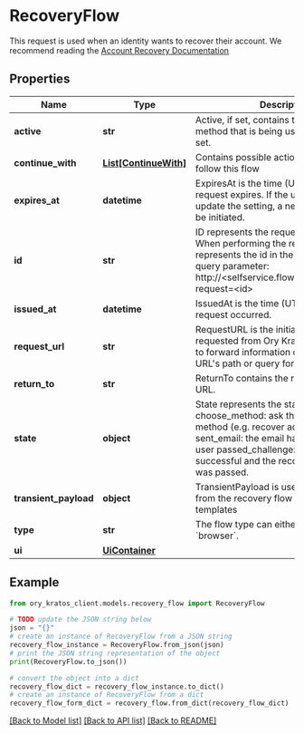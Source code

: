# RecoveryFlow

This request is used when an identity wants to recover their account.  We recommend reading the [Account Recovery Documentation](../self-service/flows/password-reset-account-recovery)

## Properties

Name | Type | Description | Notes
------------ | ------------- | ------------- | -------------
**active** | **str** | Active, if set, contains the recovery method that is being used. It is initially not set. | [optional] 
**continue_with** | [**List[ContinueWith]**](ContinueWith.md) | Contains possible actions that could follow this flow | [optional] 
**expires_at** | **datetime** | ExpiresAt is the time (UTC) when the request expires. If the user still wishes to update the setting, a new request has to be initiated. | 
**id** | **str** | ID represents the request&#39;s unique ID. When performing the recovery flow, this represents the id in the recovery ui&#39;s query parameter: http://&lt;selfservice.flows.recovery.ui_url&gt;?request&#x3D;&lt;id&gt; | 
**issued_at** | **datetime** | IssuedAt is the time (UTC) when the request occurred. | 
**request_url** | **str** | RequestURL is the initial URL that was requested from Ory Kratos. It can be used to forward information contained in the URL&#39;s path or query for example. | 
**return_to** | **str** | ReturnTo contains the requested return_to URL. | [optional] 
**state** | **object** | State represents the state of this request:  choose_method: ask the user to choose a method (e.g. recover account via email) sent_email: the email has been sent to the user passed_challenge: the request was successful and the recovery challenge was passed. | 
**transient_payload** | **object** | TransientPayload is used to pass data from the recovery flow to hooks and email templates | [optional] 
**type** | **str** | The flow type can either be &#x60;api&#x60; or &#x60;browser&#x60;. | 
**ui** | [**UiContainer**](UiContainer.md) |  | 

## Example

```python
from ory_kratos_client.models.recovery_flow import RecoveryFlow

# TODO update the JSON string below
json = "{}"
# create an instance of RecoveryFlow from a JSON string
recovery_flow_instance = RecoveryFlow.from_json(json)
# print the JSON string representation of the object
print(RecoveryFlow.to_json())

# convert the object into a dict
recovery_flow_dict = recovery_flow_instance.to_dict()
# create an instance of RecoveryFlow from a dict
recovery_flow_form_dict = recovery_flow.from_dict(recovery_flow_dict)
```
[[Back to Model list]](../README.md#documentation-for-models) [[Back to API list]](../README.md#documentation-for-api-endpoints) [[Back to README]](../README.md)


